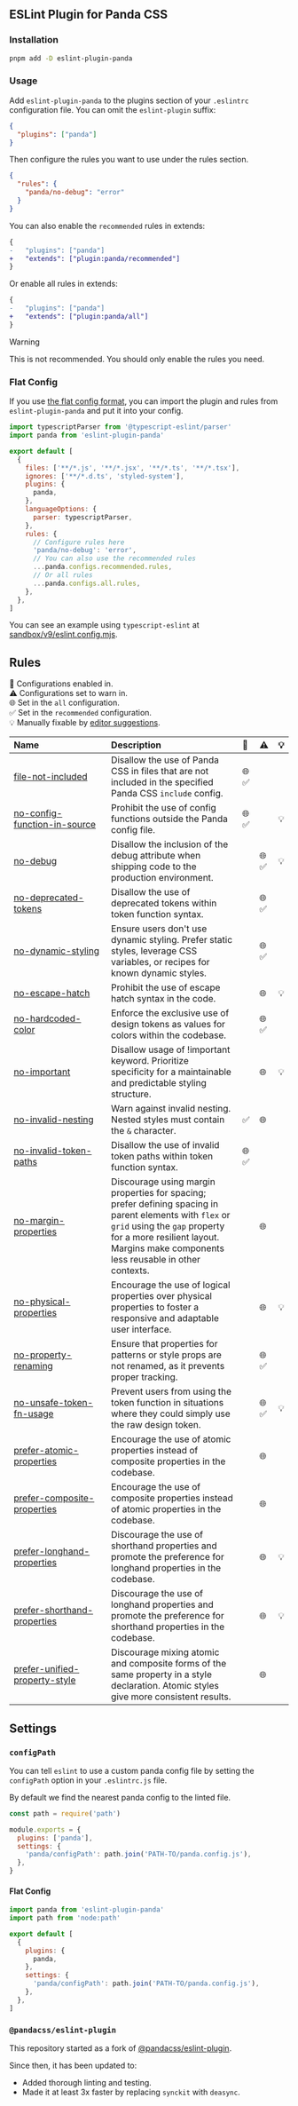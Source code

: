 ## ESLint Plugin for Panda CSS

### Installation

```bash
pnpm add -D eslint-plugin-panda
```

### Usage

Add `eslint-plugin-panda` to the plugins section of your `.eslintrc` configuration file. You can omit the
`eslint-plugin` suffix:

```json
{
  "plugins": ["panda"]
}
```

Then configure the rules you want to use under the rules section.

```json
{
  "rules": {
    "panda/no-debug": "error"
  }
}
```

You can also enable the `recommended` rules in extends:

```diff
{
-   "plugins": ["panda"]
+   "extends": ["plugin:panda/recommended"]
}
```

Or enable all rules in extends:

```diff
{
-   "plugins": ["panda"]
+   "extends": ["plugin:panda/all"]
}
```

> [!WARNING]  
> This is not recommended. You should only enable the rules you need.

### Flat Config

If you use [the flat config format](https://eslint.org/docs/latest/use/configure/configuration-files), you can import
the plugin and rules from `eslint-plugin-panda` and put it into your config.

```js filename="eslint.config.mjs"
import typescriptParser from '@typescript-eslint/parser'
import panda from 'eslint-plugin-panda'

export default [
  {
    files: ['**/*.js', '**/*.jsx', '**/*.ts', '**/*.tsx'],
    ignores: ['**/*.d.ts', 'styled-system'],
    plugins: {
      panda,
    },
    languageOptions: {
      parser: typescriptParser,
    },
    rules: {
      // Configure rules here
      'panda/no-debug': 'error',
      // You can also use the recommended rules
      ...panda.configs.recommended.rules,
      // Or all rules
      ...panda.configs.all.rules,
    },
  },
]
```

You can see an example using `typescript-eslint` at [sandbox/v9/eslint.config.mjs](./sandbox/v9/eslint.config.mjs).

## Rules

<!-- begin auto-generated rules list -->

💼 Configurations enabled in.\
⚠️ Configurations set to warn in.\
🌐 Set in the `all` configuration.\
✅ Set in the `recommended` configuration.\
💡 Manually fixable by [editor suggestions](https://eslint.org/docs/latest/use/core-concepts#rule-suggestions).

| Name                                                                         | Description                                                                                                                                                                                                                     | 💼    | ⚠️    | 💡  |
| :--------------------------------------------------------------------------- | :------------------------------------------------------------------------------------------------------------------------------------------------------------------------------------------------------------------------------ | :---- | :---- | :-- |
| [file-not-included](docs/rules/file-not-included.md)                         | Disallow the use of Panda CSS in files that are not included in the specified Panda CSS `include` config.                                                                                                                       | 🌐 ✅ |       |     |
| [no-config-function-in-source](docs/rules/no-config-function-in-source.md)   | Prohibit the use of config functions outside the Panda config file.                                                                                                                                                             | 🌐 ✅ |       | 💡  |
| [no-debug](docs/rules/no-debug.md)                                           | Disallow the inclusion of the debug attribute when shipping code to the production environment.                                                                                                                                 |       | 🌐 ✅ | 💡  |
| [no-deprecated-tokens](docs/rules/no-deprecated-tokens.md)                   | Disallow the use of deprecated tokens within token function syntax.                                                                                                                                                             |       | 🌐 ✅ |     |
| [no-dynamic-styling](docs/rules/no-dynamic-styling.md)                       | Ensure users don't use dynamic styling. Prefer static styles, leverage CSS variables, or recipes for known dynamic styles.                                                                                                      |       | 🌐 ✅ |     |
| [no-escape-hatch](docs/rules/no-escape-hatch.md)                             | Prohibit the use of escape hatch syntax in the code.                                                                                                                                                                            |       | 🌐    | 💡  |
| [no-hardcoded-color](docs/rules/no-hardcoded-color.md)                       | Enforce the exclusive use of design tokens as values for colors within the codebase.                                                                                                                                            |       | 🌐 ✅ |     |
| [no-important](docs/rules/no-important.md)                                   | Disallow usage of !important keyword. Prioritize specificity for a maintainable and predictable styling structure.                                                                                                              |       | 🌐    | 💡  |
| [no-invalid-nesting](docs/rules/no-invalid-nesting.md)                       | Warn against invalid nesting. Nested styles must contain the `&` character.                                                                                                                                                     | ✅    | 🌐    |     |
| [no-invalid-token-paths](docs/rules/no-invalid-token-paths.md)               | Disallow the use of invalid token paths within token function syntax.                                                                                                                                                           | 🌐 ✅ |       |     |
| [no-margin-properties](docs/rules/no-margin-properties.md)                   | Discourage using margin properties for spacing; prefer defining spacing in parent elements with `flex` or `grid` using the `gap` property for a more resilient layout. Margins make components less reusable in other contexts. |       | 🌐    |     |
| [no-physical-properties](docs/rules/no-physical-properties.md)               | Encourage the use of logical properties over physical properties to foster a responsive and adaptable user interface.                                                                                                           |       | 🌐    | 💡  |
| [no-property-renaming](docs/rules/no-property-renaming.md)                   | Ensure that properties for patterns or style props are not renamed, as it prevents proper tracking.                                                                                                                             |       | 🌐 ✅ |     |
| [no-unsafe-token-fn-usage](docs/rules/no-unsafe-token-fn-usage.md)           | Prevent users from using the token function in situations where they could simply use the raw design token.                                                                                                                     |       | 🌐 ✅ | 💡  |
| [prefer-atomic-properties](docs/rules/prefer-atomic-properties.md)           | Encourage the use of atomic properties instead of composite properties in the codebase.                                                                                                                                         |       | 🌐    |     |
| [prefer-composite-properties](docs/rules/prefer-composite-properties.md)     | Encourage the use of composite properties instead of atomic properties in the codebase.                                                                                                                                         |       | 🌐    |     |
| [prefer-longhand-properties](docs/rules/prefer-longhand-properties.md)       | Discourage the use of shorthand properties and promote the preference for longhand properties in the codebase.                                                                                                                  |       | 🌐    | 💡  |
| [prefer-shorthand-properties](docs/rules/prefer-shorthand-properties.md)     | Discourage the use of longhand properties and promote the preference for shorthand properties in the codebase.                                                                                                                  |       | 🌐    | 💡  |
| [prefer-unified-property-style](docs/rules/prefer-unified-property-style.md) | Discourage mixing atomic and composite forms of the same property in a style declaration. Atomic styles give more consistent results.                                                                                           |       | 🌐    |     |

<!-- end auto-generated rules list -->

## Settings

### `configPath`

You can tell `eslint` to use a custom panda config file by setting the `configPath` option in your `.eslintrc.js` file.

By default we find the nearest panda config to the linted file.

```js filename=".eslintrc.(c)js"
const path = require('path')

module.exports = {
  plugins: ['panda'],
  settings: {
    'panda/configPath': path.join('PATH-TO/panda.config.js'),
  },
}
```

#### Flat Config

```js filename="eslint.config.mjs"
import panda from 'eslint-plugin-panda'
import path from 'node:path'

export default [
  {
    plugins: {
      panda,
    },
    settings: {
      'panda/configPath': path.join('PATH-TO/panda.config.js'),
    },
  },
]
```

### `@pandacss/eslint-plugin`

This repository started as a fork of [@pandacss/eslint-plugin](https://github.com/chakra-ui/eslint-plugin-panda).

Since then, it has been updated to:

- Added thorough linting and testing.
- Made it at least 3x faster by replacing `synckit` with `deasync`.
